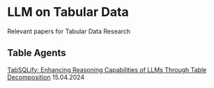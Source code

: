 # LLM on Tabular Data
Relevant papers for Tabular Data Research

## Table Agents

[TabSQLify: Enhancing Reasoning Capabilities of LLMs Through Table Decomposition](https://arxiv.org/abs/2404.10150) 15.04.2024
